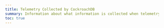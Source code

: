 ```yaml
---
title: Telemetry Collected by CockroachDB
summary: Information about what information is collected when telemetry is enabled in CockroachDB.
toc: true
---
```

